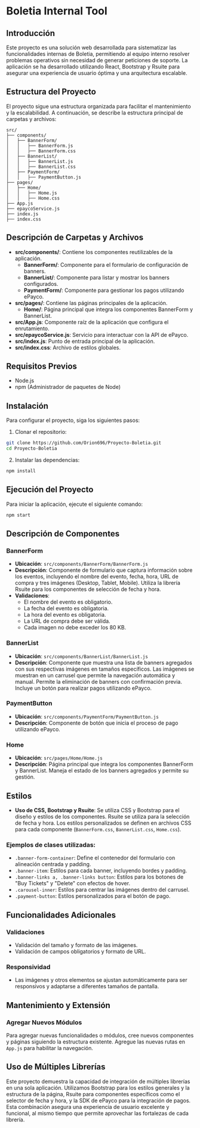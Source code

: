 # Boletia Internal Tool

## Introducción

Este proyecto es una solución web desarrollada para sistematizar las funcionalidades internas de Boletia, permitiendo al equipo interno resolver problemas operativos sin necesidad de generar peticiones de soporte. La aplicación se ha desarrollado utilizando React, Bootstrap y Rsuite para asegurar una experiencia de usuario óptima y una arquitectura escalable.

## Estructura del Proyecto

El proyecto sigue una estructura organizada para facilitar el mantenimiento y la escalabilidad. A continuación, se describe la estructura principal de carpetas y archivos:

```
src/
├── components/
│   ├── BannerForm/
│   │   ├── BannerForm.js
│   │   ├── BannerForm.css
│   ├── BannerList/
│   │   ├── BannerList.js
│   │   ├── BannerList.css
│   ├── PaymentForm/
│   │   ├── PaymentButton.js
├── pages/
│   ├── Home/
│   │   ├── Home.js
│   │   ├── Home.css
├── App.js
├── epaycoService.js
├── index.js
├── index.css
```

## Descripción de Carpetas y Archivos

- **src/components/**: Contiene los componentes reutilizables de la aplicación.
  - **BannerForm/**: Componente para el formulario de configuración de banners.
  - **BannerList/**: Componente para listar y mostrar los banners configurados.
  - **PaymentForm/**: Componente para gestionar los pagos utilizando ePayco.
- **src/pages/**: Contiene las páginas principales de la aplicación.
  - **Home/**: Página principal que integra los componentes BannerForm y BannerList.
- **src/App.js**: Componente raíz de la aplicación que configura el enrutamiento.
- **src/epaycoService.js**: Servicio para interactuar con la API de ePayco.
- **src/index.js**: Punto de entrada principal de la aplicación.
- **src/index.css**: Archivo de estilos globales.

## Requisitos Previos

- Node.js
- npm (Administrador de paquetes de Node)

## Instalación

Para configurar el proyecto, siga los siguientes pasos:

1. Clonar el repositorio:

```sh
git clone https://github.com/Orion696/Proyecto-Boletia.git
cd Proyecto-Boletia
```

2. Instalar las dependencias:

```sh
npm install
```

## Ejecución del Proyecto

Para iniciar la aplicación, ejecute el siguiente comando:

```sh
npm start
```

## Descripción de Componentes

### BannerForm

- **Ubicación**: `src/components/BannerForm/BannerForm.js`
- **Descripción**: Componente de formulario que captura información sobre los eventos, incluyendo el nombre del evento, fecha, hora, URL de compra y tres imágenes (Desktop, Tablet, Mobile). Utiliza la librería Rsuite para los componentes de selección de fecha y hora.
- **Validaciones**:
  - El nombre del evento es obligatorio.
  - La fecha del evento es obligatoria.
  - La hora del evento es obligatoria.
  - La URL de compra debe ser válida.
  - Cada imagen no debe exceder los 80 KB.

### BannerList

- **Ubicación**: `src/components/BannerList/BannerList.js`
- **Descripción**: Componente que muestra una lista de banners agregados con sus respectivas imágenes en tamaños específicos. Las imágenes se muestran en un carrusel que permite la navegación automática y manual. Permite la eliminación de banners con confirmación previa. Incluye un botón para realizar pagos utilizando ePayco.

### PaymentButton

- **Ubicación**: `src/components/PaymentForm/PaymentButton.js`
- **Descripción**: Componente de botón que inicia el proceso de pago utilizando ePayco.

### Home

- **Ubicación**: `src/pages/Home/Home.js`
- **Descripción**: Página principal que integra los componentes BannerForm y BannerList. Maneja el estado de los banners agregados y permite su gestión.

## Estilos

- **Uso de CSS, Bootstrap y Rsuite**: Se utiliza CSS y Bootstrap para el diseño y estilos de los componentes. Rsuite se utiliza para la selección de fecha y hora. Los estilos personalizados se definen en archivos CSS para cada componente (`BannerForm.css`, `BannerList.css`, `Home.css`).

### Ejemplos de clases utilizadas:

- `.banner-form-container`: Define el contenedor del formulario con alineación centrada y padding.
- `.banner-item`: Estilos para cada banner, incluyendo bordes y padding.
- `.banner-links a, .banner-links button`: Estilos para los botones de "Buy Tickets" y "Delete" con efectos de hover.
- `.carousel-inner`: Estilos para centrar las imágenes dentro del carrusel.
- `.payment-button`: Estilos personalizados para el botón de pago.

## Funcionalidades Adicionales

### Validaciones

- Validación del tamaño y formato de las imágenes.
- Validación de campos obligatorios y formato de URL.

### Responsividad

- Las imágenes y otros elementos se ajustan automáticamente para ser responsivos y adaptarse a diferentes tamaños de pantalla.

## Mantenimiento y Extensión

### Agregar Nuevos Módulos

Para agregar nuevas funcionalidades o módulos, cree nuevos componentes y páginas siguiendo la estructura existente. Agregue las nuevas rutas en `App.js` para habilitar la navegación.

## Uso de Múltiples Librerías

Este proyecto demuestra la capacidad de integración de múltiples librerías en una sola aplicación. Utilizamos Bootstrap para los estilos generales y la estructura de la página, Rsuite para componentes específicos como el selector de fecha y hora, y la SDK de ePayco para la integración de pagos. Esta combinación asegura una experiencia de usuario excelente y funcional, al mismo tiempo que permite aprovechar las fortalezas de cada librería.
